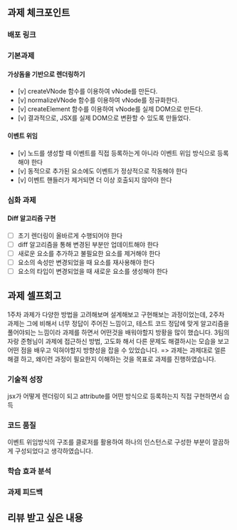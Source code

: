 ## 과제 체크포인트

### 배포 링크

<!--
배포 링크를 적어주세요
예시: https://<username>.github.io/front-6th-chapter1-1/

배포가 완료되지 않으면 과제를 통과할 수 없습니다.
배포 후에 정상 작동하는지 확인해주세요.
-->

### 기본과제

#### 가상돔을 기반으로 렌더링하기

- [v] createVNode 함수를 이용하여 vNode를 만든다.
- [v] normalizeVNode 함수를 이용하여 vNode를 정규화한다.
- [v] createElement 함수를 이용하여 vNode를 실제 DOM으로 만든다.
- [v] 결과적으로, JSX를 실제 DOM으로 변환할 수 있도록 만들었다.

#### 이벤트 위임

- [v] 노드를 생성할 때 이벤트를 직접 등록하는게 아니라 이벤트 위임 방식으로 등록해야 한다
- [v] 동적으로 추가된 요소에도 이벤트가 정상적으로 작동해야 한다
- [v] 이벤트 핸들러가 제거되면 더 이상 호출되지 않아야 한다

### 심화 과제

#### Diff 알고리즘 구현

- [ ] 초기 렌더링이 올바르게 수행되어야 한다
- [ ] diff 알고리즘을 통해 변경된 부분만 업데이트해야 한다
- [ ] 새로운 요소를 추가하고 불필요한 요소를 제거해야 한다
- [ ] 요소의 속성만 변경되었을 때 요소를 재사용해야 한다
- [ ] 요소의 타입이 변경되었을 때 새로운 요소를 생성해야 한다

## 과제 셀프회고

1주차 과제가 다양한 방법을 고려해보며 설계해보고 구현해보는 과정이었는데,
2주차 과제는 그에 비해서 너무 정답이 주어진 느낌이고, 테스트 코드 정답에 맞게 알고리즘을 풀어야되는 느낌이라 과제를 하면서 어떤것을 배워야할지 방황을 많이 했습니다.
3팀의 자랑 준형님이 과제에 접근하신 방법, 고도화 해서 다른 문제도 해결하시는 모습을 보고 어떤 점을 배우고 익혀야할지 방향성을 잡을 수 있었습니다.
=> 과제는 과제대로 얼른 해결 하고, 왜이런 과정이 필요한지 이해하는 것을 목표로 과제를 진행하였습니다.

<!-- 과제에 대한 회고를 작성해주세요 -->

### 기술적 성장

jsx가 어떻게 렌더링이 되고 attribute를 어떤 방식으로 등록하는지 직접 구현하면서 습득

<!-- 예시
- 새로 학습한 개념
- 기존 지식의 재발견/심화
- 구현 과정에서의 기술적 도전과 해결
-->

### 코드 품질

이벤트 위임방식의 구조를 클로저를 활용하여 하나의 인스턴스로 구성한 부분이 깔끔하게 구성되었다고 생각하였습니다.

<!-- 예시
- 특히 만족스러운 구현
- 리팩토링이 필요한 부분
- 코드 설계 관련 고민과 결정
-->

### 학습 효과 분석

<!-- 예시
- 가장 큰 배움이 있었던 부분
- 추가 학습이 필요한 영역
- 실무 적용 가능성
-->

### 과제 피드백

<!-- 예시
- 과제에서 모호하거나 애매했던 부분
- 과제에서 좋았던 부분
-->

## 리뷰 받고 싶은 내용

<!--
피드백 받고 싶은 내용을 구체적으로 남겨주세요
모호한 요청은 피드백을 남기기 어렵습니다.

참고링크: https://chatgpt.com/share/675b6129-515c-8001-ba72-39d0fa4c7b62

모호한 요청의 예시)
- 코드 스타일에 대한 피드백 부탁드립니다.
- 코드 구조에 대한 피드백 부탁드립니다.
- 개념적인 오류에 대한 피드백 부탁드립니다.
- 추가 구현이 필요한 부분에 대한 피드백 부탁드립니다.

구체적인 요청의 예시)
- 현재 함수와 변수명을 보면 직관성이 떨어지는 것 같습니다. 함수와 변수를 더 명확하게 이름 지을 수 있는 방법에 대해 조언해주실 수 있나요?
- 현재 파일 단위로 코드가 분리되어 있지만, 모듈화나 계층화가 부족한 것 같습니다. 어떤 기준으로 클래스를 분리하거나 모듈화를 진행하면 유지보수에 도움이 될까요?
- MVC 패턴을 따르려고 했는데, 제가 구현한 구조가 MVC 원칙에 맞게 잘 구성되었는지 검토해주시고, 보완할 부분을 제안해주실 수 있을까요?
- 컴포넌트 간의 의존성이 높아져서 테스트하기 어려운 상황입니다. 의존성을 낮추고 테스트 가능성을 높이는 구조 개선 방안이 있을까요?
-->
